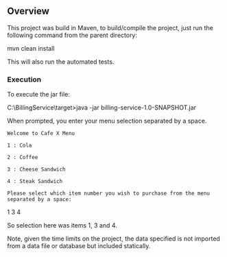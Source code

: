 ## Overview

This project was build in Maven, to build/compile the project, just run the following command from the parent directory:

mvn clean install

This will also run the automated tests. 

### Execution

To execute the jar file:

C:\BillingService\target>java -jar billing-service-1.0-SNAPSHOT.jar


When prompted, you enter your menu selection separated by a space.

```
Welcome to Cafe X Menu

1 : Cola

2 : Coffee

3 : Cheese Sandwich

4 : Steak Sandwich

Please select which item number you wish to purchase from the menu separated by a space:
```
1 3 4

So selection here was items 1, 3 and 4.

Note, given the time limits on the project, the data specified is not imported from a data file or database but included statically.

